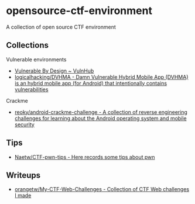 # opensource-ctf-environment

A collection of open source CTF environment

## Collections

Vulnerable environments

* [Vulnerable By Design ~ VulnHub](https://www.vulnhub.com/)
* [logicalhacking/DVHMA - Damn Vulnerable Hybrid Mobile App (DVHMA) is an hybrid mobile app (for Android) that intentionally contains vulnerabilities](https://github.com/logicalhacking/DVHMA)

Crackme

* [reoky/android-crackme-challenge - A collection of reverse engineering challenges for learning about the Android operating system and mobile security](https://github.com/reoky/android-crackme-challenge)

## Tips

* [Naetw/CTF-pwn-tips - Here records some tips about pwn](https://github.com/Naetw/CTF-pwn-tips)

## Writeups

* [orangetw/My-CTF-Web-Challenges - Collection of CTF Web challenges I made](https://github.com/orangetw/My-CTF-Web-Challenges)


